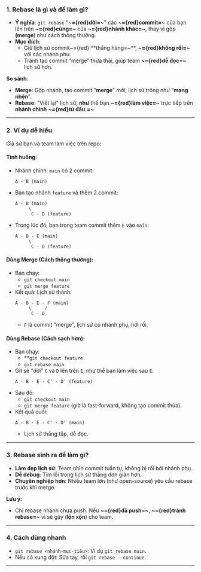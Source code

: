  
### 1. Rebase là gì và để làm gì?
- **Ý nghĩa**: `git rebase` "**~={red}dời=~**" các **~={red}commit=~** của bạn lên trên **~={red}cùng=~** của **~={red}nhánh khác=~**, thay vì gộp **(merge**) như cách thông thường.
- **Mục đích**:
  - Giữ lịch sử commit~={red} **thẳng hàng=~**, **~={red}không rối=~** với các nhánh phụ.
  - Tránh tạo commit "merge" thừa thãi, giúp team **~={red}dễ đọc=~** lịch sử hơn.

**So sánh**:
- **Merge**: Gộp nhánh, tạo commit "**merge**" mới, lịch sử trông như "**mạng nhện**".
- **Rebase**: "Viết lại" lịch sử, **như** thể bạn **~={red}làm việc=~** trực tiếp trên **nhánh chính** **~={red}từ đầu.=~**

---

### 2. Ví dụ dễ hiểu
Giả sử bạn và team làm việc trên repo:

#### Tình huống:
- Nhánh chính: `main` có 2 commit:
  ```
  A - B (main)
  ```
- Bạn tạo nhánh `feature` và thêm 2 commit:
  ```
  A - B (main)
       \
        C - D (feature)
  ```
- Trong lúc đó, bạn trong team commit thêm `E` vào `main`:
  ```
  A - B - E (main)
       \
        C - D (feature)
  ```

#### Dùng Merge (Cách thông thường):
- Bạn chạy:
  - `git checkout main`
  - `git merge feature`
- Kết quả: Lịch sử thành:
  ```
  A - B - E - F (main)
       \     /
        C - D
  ```
  - `F` là commit "merge", lịch sử có nhánh phụ, hơi rối.

#### Dùng Rebase (Cách sạch hơn):
- Bạn chạy:
  - **`git checkout feature`
  - `git rebase main`
- Git sẽ "dời" `C` và `D` lên trên `E`, như thể bạn làm việc sau `E`:
  ```
  A - B - E - C' - D' (feature)
  ```
- Sau đó:
  - `git checkout main`
  - `git merge feature` (giờ là fast-forward, không tạo commit thừa).
- Kết quả cuối: 
  ```
  A - B - E - C' - D' (main)
  ```
  - Lịch sử thẳng tắp, dễ đọc.

---

### 3. Rebase sinh ra để làm gì?
- **Làm đẹp lịch sử**: Team nhìn commit tuần tự, không bị rối bởi nhánh phụ.
- **Dễ debug**: Tìm lỗi trong lịch sử thẳng đơn giản hơn.
- **Chuyên nghiệp hơn**: Nhiều team lớn (như open-source) yêu cầu rebase trước khi merge.

**Lưu ý**: 
- Chỉ rebase nhánh chưa push. Nếu **~={red}đã push=~**, **~={red}tránh rebase=~** vì sẽ gây (**lộn xộn**) cho team.

---

### 4. Cách dùng nhanh
- `git rebase <nhánh-mục-tiêu>`: Ví dụ `git rebase main`.
- Nếu có xung đột: Sửa tay, rồi `git rebase --continue`.

---
